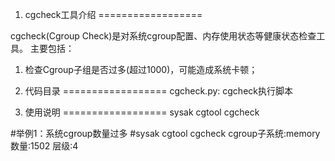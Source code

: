 1. cgcheck工具介绍
==================

cgcheck(Cgroup Check)是对系统cgroup配置、内存使用状态等健康状态检查工具。
主要包括：
1) 检查Cgroup子组是否过多(超过1000)，可能造成系统卡顿；

2. 代码目录
==================
    cgcheck.py: cgcheck执行脚本

3. 使用说明
==================
sysak cgtool cgcheck

#举例1：系统cgroup数量过多
#sysak cgtool cgcheck
cgroup子系统:memory 数量:1502 层级:4


